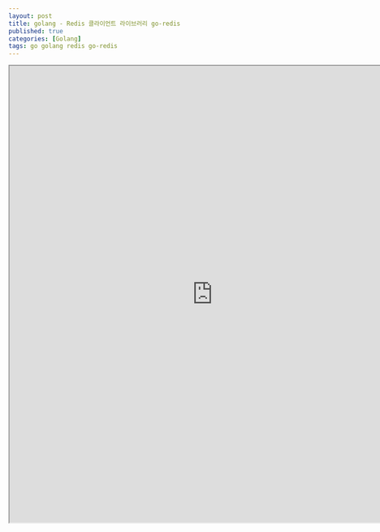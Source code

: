 ```yaml
---
layout: post
title: golang - Redis 클라이언트 라이브러리 go-redis
published: true
categories: [Golang]
tags: go golang redis go-redis
---
```

<iframe width="800" height="900" src="https://docs.google.com/document/d/e/2PACX-1vRL6J1rBBu1tz-jQ28q_NNTQF8UtK2VxJXd0CWrpKMZt-dhwUXHCx-hfzZ8RoMYCR8IRRzQxu1xFuRh/pub?embedded=true"></iframe>    
  